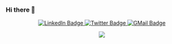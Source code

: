 ### Hi there 👋


<div id="badges" align = "center">
  <a href="https://www.linkedin.com/in/claudiomoroni/">
    <img src="https://img.shields.io/badge/LinkedIn-blue?style=for-the-badge&logo=linkedin&logoColor=white" alt="LinkedIn Badge"/>
  </a>
  <a href="https://twitter.com/Claudio__Moroni">
    <img src="https://img.shields.io/badge/Twitter-blue?style=for-the-badge&logo=twitter&logoColor=white" alt="Twitter Badge"/>
  </a>
   <a href="mailto:claudiomor.sci@gmail.com">
    <img src="https://img.shields.io/badge/Gmail-D14836?style=for-the-badge&logo=gmail&logoColor=white" alt="GMail Badge"/>
   </a>
</div>
<img src="https://komarev.com/ghpvc/?username=ClaudMor&style=flat-square&color=blue" align="center" alt=""/>

<p align="center">
  <a target="_blank"href="https://github.com/ClaudMor"><img src="https://github-readme-stats.vercel.app/api?username=ClaudMor&count_private=true&show_icons=true&theme=graywhite" /></a>
</p>



<!--
**ClaudMor/ClaudMor** is a ✨ _special_ ✨ repository because its `README.md` (this file) appears on your GitHub profile.

Here are some ideas to get you started:

- 🔭 I’m currently working on ...
- 🌱 I’m currently learning ...
- 👯 I’m looking to collaborate on ...
- 🤔 I’m looking for help with ...
- 💬 Ask me about ...
- 📫 How to reach me: ...
- 😄 Pronouns: ...
- ⚡ Fun fact: ...
-->
